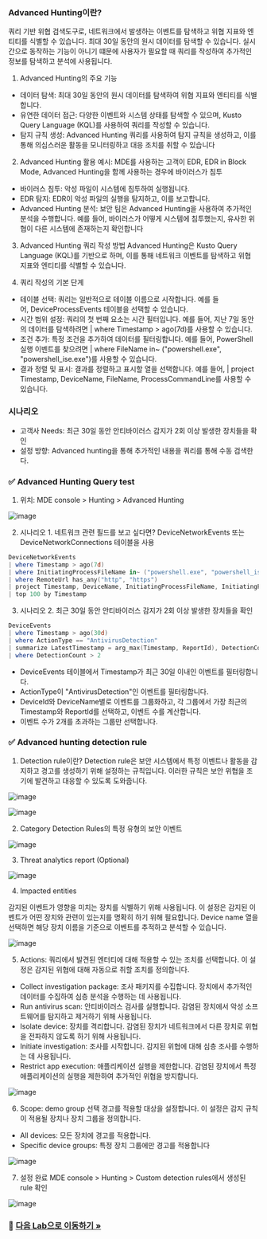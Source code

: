 ### Advanced Hunting이란? 
쿼리 기반 위협 검색도구로, 네트워크에서 발생하는 이벤트를 탐색하고 위협 지표와 엔티티를 식별할 수 있습니다. 최대 30일 동안의 원시 데이터를 탐색할 수 있습니다. 실시간으로 동작하는 기능이 아니기 떄문에 사용자가 필요할 때 쿼리를 작성하여 추가적인 정보를 탐색하고 분석에 사용됩니다. 

1. Advanced Hunting의 주요 기능
* 데이터 탐색: 최대 30일 동안의 원시 데이터를 탐색하여 위협 지표와 엔티티를 식별합니다.
* 유연한 데이터 접근: 다양한 이벤트와 시스템 상태를 탐색할 수 있으며, Kusto Query Language (KQL)를 사용하여 쿼리를 작성할 수 있습니다.
* 탐지 규칙 생성: Advanced Hunting 쿼리를 사용하여 탐지 규칙을 생성하고, 이를 통해 의심스러운 활동을 모니터링하고 대응 조치를 취할 수 있습니다

2. Advanced Hunting 활용 
예시: MDE를 사용하는 고객이 EDR, EDR in Block Mode, Advanced Hunting을 함께 사용하는 경우에 바이러스가 침투

* 바이러스 침투: 악성 파일이 시스템에 침투하여 실행됩니다.
* EDR 탐지: EDR이 악성 파일의 실행을 탐지하고, 이를 보고합니다.
* Advanced Hunting 분석: 보안 팀은 Advanced Hunting을 사용하여 추가적인 분석을 수행합니다. 예를 들어, 바이러스가 어떻게 시스템에 침투했는지, 유사한 위협이 다른 시스템에 존재하는지 확인합니다

3. Advanced Hunting 쿼리 작성 방법
Advanced Hunting은 Kusto Query Language (KQL)를 기반으로 하며, 이를 통해 네트워크 이벤트를 탐색하고 위협 지표와 엔티티를 식별할 수 있습니다. 

4. 쿼리 작성의 기본 단계
* 테이블 선택: 쿼리는 일반적으로 테이블 이름으로 시작합니다. 예를 들어, DeviceProcessEvents 테이블을 선택할 수 있습니다.
* 시간 범위 설정: 쿼리의 첫 번째 요소는 시간 필터입니다. 예를 들어, 지난 7일 동안의 데이터를 탐색하려면 | where Timestamp > ago(7d)를 사용할 수 있습니다.
* 조건 추가: 특정 조건을 추가하여 데이터를 필터링합니다. 예를 들어, PowerShell 실행 이벤트를 찾으려면 | where FileName in~ ("powershell.exe", "powershell_ise.exe")를 사용할 수 있습니다.
* 결과 정렬 및 표시: 결과를 정렬하고 표시할 열을 선택합니다. 예를 들어, | project Timestamp, DeviceName, FileName, ProcessCommandLine를 사용할 수 있습니다.

### 시나리오
* 고객사 Needs: 최근 30일 동안 안티바이러스 감지가 2회 이상 발생한 장치들을 확인 
* 설정 방향: Advanced hunting을 통해 추가적인 내용을 쿼리를 통해 수동 검색한다.

### ✅ Advanced Hunting Query test
1. 위치: MDE console > Hunting > Advanced Hunting 

![image](https://github.com/user-attachments/assets/ed915a13-de31-465f-8278-803b882bf850)

2. 시나리오 1. 네트워크 관련 필드를 보고 싶다면?
 DeviceNetworkEvents 또는 DeviceNetworkConnections 테이블을 사용

```powershell
DeviceNetworkEvents
| where Timestamp > ago(7d)
| where InitiatingProcessFileName in~ ("powershell.exe", "powershell_ise.exe")
| where RemoteUrl has_any("http", "https")
| project Timestamp, DeviceName, InitiatingProcessFileName, InitiatingProcessCommandLine, RemoteIP, RemoteUrl, RemotePort, RemoteIPType
| top 100 by Timestamp
```

3. 시나리오 2. 최근 30일 동안 안티바이러스 감지가 2회 이상 발생한 장치들을 확인

```powershell
DeviceEvents 
| where Timestamp > ago(30d) 
| where ActionType == "AntivirusDetection"
| summarize LatestTimestamp = arg_max(Timestamp, ReportId), DetectionCount = count() by DeviceId, DeviceName 
| where DetectionCount > 2
```
* DeviceEvents 테이블에서 Timestamp가 최근 30일 이내인 이벤트를 필터링합니다.
* ActionType이 "AntivirusDetection"인 이벤트를 필터링합니다.
* DeviceId와 DeviceName별로 이벤트를 그룹화하고, 각 그룹에서 가장 최근의 Timestamp와 ReportId를 선택하고, 이벤트 수를 계산합니다.
* 이벤트 수가 2개를 초과하는 그룹만 선택합니다.

### ✅ Advanced hunting detection rule 
1. Detection rule이란?
Detection rule은 보안 시스템에서 특정 이벤트나 활동을 감지하고 경고를 생성하기 위해 설정하는 규칙입니다. 이러한 규칙은 보안 위협을 조기에 발견하고 대응할 수 있도록 도와줍니다.

![image](https://github.com/user-attachments/assets/bf1dff3c-34e7-4753-a8bd-d8c68a687d25)

![image](https://github.com/user-attachments/assets/43b744e5-fb59-4e56-a22e-603000a2608e)

2. Category
Detection Rules의 특정 유형의 보안 이벤트

![image](https://github.com/user-attachments/assets/2fea3c68-c5b2-4a50-83d9-7ed533b65867)

3. Threat analytics report (Optional)

![image](https://github.com/user-attachments/assets/0d71d266-19ad-4e61-890d-b5ea89a6bd34)

4. Impacted entities
   
감지된 이벤트가 영향을 미치는 장치를 식별하기 위해 사용됩니다. 이 설정은 감지된 이벤트가 어떤 장치와 관련이 있는지를 명확히 하기 위해 필요합니다. Device name 열을 선택하면 해당 장치 이름을 기준으로 이벤트를 추적하고 분석할 수 있습니다. 

![image](https://github.com/user-attachments/assets/cfe3ef00-01b1-4e50-85ad-576e38376118)

5.  Actions: 
쿼리에서 발견된 엔터티에 대해 적용할 수 있는 조치를 선택합니다. 이 설정은 감지된 위협에 대해 자동으로 취할 조치를 정의합니다.
* Collect investigation package: 조사 패키지를 수집합니다. 장치에서 추가적인 데이터를 수집하여 심층 분석을 수행하는 데 사용됩니다.
* Run antivirus scan: 안티바이러스 검사를 실행합니다. 감염된 장치에서 악성 소프트웨어를 탐지하고 제거하기 위해 사용됩니다.
* Isolate device: 장치를 격리합니다. 감염된 장치가 네트워크에서 다른 장치로 위협을 전파하지 않도록 하기 위해 사용됩니다.
* Initiate investigation: 조사를 시작합니다. 감지된 위협에 대해 심층 조사를 수행하는 데 사용됩니다.
* Restrict app execution: 애플리케이션 실행을 제한합니다. 감염된 장치에서 특정 애플리케이션의 실행을 제한하여 추가적인 위협을 방지합니다.

![image](https://github.com/user-attachments/assets/2dcadf1a-a0e8-46c5-80da-4657cd83b909)

6. Scope: demo group 선택
경고를 적용할 대상을 설정합니다. 이 설정은 감지 규칙이 적용될 장치나 장치 그룹을 정의합니다.
* All devices: 모든 장치에 경고를 적용합니다.
* Specific device groups: 특정 장치 그룹에만 경고를 적용합니다

![image](https://github.com/user-attachments/assets/d398b9de-1e42-4a2e-a9f6-dbd6d5e5a39b)

7. 설정 완료
MDE console > Hunting > Custom detection rules에서 생성된 rule 확인

![image](https://github.com/user-attachments/assets/d37b7452-3423-4971-b531-f8d461ddb357)


### 🔗 [다음 Lab으로 이동하기 »](https://github.com/Kittiyayaong/ProjectWandooMDE/blob/main/MDE%20Module04%20-%20EDR-03.%20Live%20Resonse.md)
